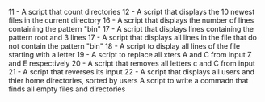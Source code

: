 11 - A script that count directories 
12 - A script that displays the 10 newest files in the current directory
16 - A script that displays the number of lines containing the pattern "bin"
17 - A script that displays lines containing the pattern root and 3 lines
17 - A script that displays all lines in the file that do not contain the pattern "bin"
18 - A script to display all lines of the file starting with a letter
19 - A script to replace all xters A and C from input Z and E respectively
20 - A script that removes all letters c and C from input
21 - A script that reverses its input
22 - A script that displays all users and thier home directories, sorted by users
A script to write a commadn that finds all empty files and directories
